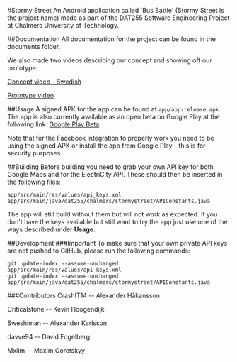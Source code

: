 #Stormy Street
An Android application called 'Bus Battle' (Stormy Street is the project name)
made as part of the DAT255 Software Engineering Project at Chalmers University
of Technology.

##Documentation
All documentation for the project can be found in the documents folder.

We also made two videos describing our concept and showing off our prototype:

[Concept video - Swedish](https://www.youtube.com/watch?v=GyUcD81qmlM)

[Prototype video](https://www.youtube.com/watch?v=jGopp9TR8vA)

##Usage
A signed APK for the app can be found at `app/app-release.apk`. The app is also
currently available as an open beta on Google Play at the following link:
[Google Play Beta](https://play.google.com/apps/testing/dat255.chalmers.stormystreet)

Note that for the Facebook integration to properly work you need to be using
the signed APK or install the app from Google Play - this is for security
purposes.

##Building
Before building you need to grab your own API key for both Google Maps and for
the ElectriCity API. These should then be inserted in the following files:
```
app/src/main/res/values/api_keys.xml
app/src/main/java/dat255/chalmers/stormystreet/APIConstants.java
```
The app will still build without them but will not work as expected. If you don't have the keys available but still want to try the app just use one of
the ways described under **Usage**.

##Development
###Important
To make sure that your own private API keys are not pushed to GitHub, please run
the following commands:
```
git update-index --assume-unchanged app/src/main/res/values/api_keys.xml
git update-index --assume-unchanged app/src/main/java/dat255/chalmers/stormystreet/APIConstants.java
```

###Contributors
CrashIT14 -- Alexander Håkansson  

Criticalstone -- Kevin Hoogendijk  

Sweshiman -- Alexander Karlsson  

davve94 -- David Fogelberg  

Mxiim -- Maxim Goretskyy  